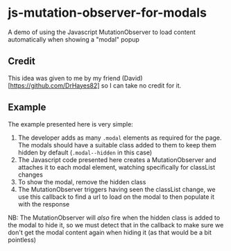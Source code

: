 # js-mutation-observer-for-modals
A demo of using the Javascript MutationObserver to load content automatically when showing a "modal" popup


## Credit

This idea was given to me by my friend (David)[https://github.com/DrHayes82] so I can take no credit for it.

## Example

The example presented here is very simple:
1. The developer adds as many `.modal` elements as required for the page. The modals should have a suitable class added to them to keep them hidden by default (`.modal--hidden` in this case)
2. The Javascript code presented here creates a MutationObserver and attaches it to each modal element, watching specifically for classList changes
3. To show the modal, remove the hidden class
4. The MutationObserver triggers having seen the classList change, we use this callback to find a url to load on the modal to then populate it with the response

NB: The MutationObserver will _also_ fire when the hidden class is added to the modal to hide it, so we must detect that in the callback to make sure we don't get the modal content again when hiding it (as that would be a bit pointless)